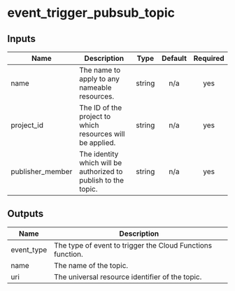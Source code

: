 # event_trigger_pubsub_topic

[^]: (autogen_docs_start)

## Inputs

| Name | Description | Type | Default | Required |
|------|-------------|:----:|:-----:|:-----:|
| name | The name to apply to any nameable resources. | string | n/a | yes |
| project\_id | The ID of the project to which resources will be applied. | string | n/a | yes |
| publisher\_member | The identity which will be authorized to publish to the topic. | string | n/a | yes |

## Outputs

| Name | Description |
|------|-------------|
| event\_type | The type of event to trigger the Cloud Functions function. |
| name | The name of the topic. |
| uri | The universal resource identifier of the topic. |

[^]: (autogen_docs_end)
